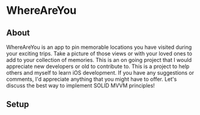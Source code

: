 # WhereAreYou

## About
WhereAreYou is an app to pin memorable locations you have visited during your exciting trips. Take a picture of those views or with your loved ones to add to your collection of memories. This is an on going project that I would appreciate new developers or old to contribute to. This is a project to help others and myself to learn iOS development. If you have any suggestions or comments, I'd appreciate anything that you might have to offer. Let's discuss the best way to implement SOLID MVVM principles!

## Setup
